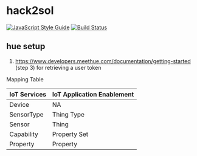 # hack2sol
[![JavaScript Style Guide](https://img.shields.io/badge/code_style-standard-brightgreen.svg)](https://standardjs.com)
[![Build Status](https://travis-ci.org/TobiasOetzel/hack2sol.svg?branch=master)](https://travis-ci.org/TobiasOetzel/hack2sol)



## hue setup
1. https://www.developers.meethue.com/documentation/getting-started (step 3) for retrieving a user token

Mapping Table

IoT Services | IoT Application Enablement    
--|--
Device       |  NA                           
SensorType   |  Thing Type                        
Sensor       |  Thing                             
Capability   |  Property Set                       
Property     |  Property                          
